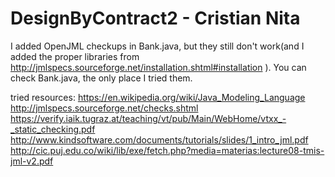 # DesignByContract2 - Cristian Nita

I added OpenJML checkups in Bank.java, but they still don't work(and I added the proper libraries from http://jmlspecs.sourceforge.net/installation.shtml#installation ). You can check Bank.java, the only place I tried them.

tried resources:
https://en.wikipedia.org/wiki/Java_Modeling_Language
http://jmlspecs.sourceforge.net/checks.shtml
https://verify.iaik.tugraz.at/teaching/vt/pub/Main/WebHome/vtxx_-_static_checking.pdf
http://www.kindsoftware.com/documents/tutorials/slides/1_intro_jml.pdf
http://cic.puj.edu.co/wiki/lib/exe/fetch.php?media=materias:lecture08-tmis-jml-v2.pdf
